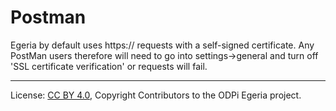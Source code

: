 <!-- SPDX-License-Identifier: CC-BY-4.0 -->
<!-- Copyright Contributors to the ODPi Egeria project 2020. -->

# Postman

Egeria by default uses https:// requests with a self-signed certificate. Any PostMan users therefore will need to
go into settings->general and turn off 'SSL certificate verification' or requests will fail.
 
----
License: [CC BY 4.0](https://creativecommons.org/licenses/by/4.0/),
Copyright Contributors to the ODPi Egeria project.
